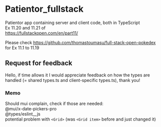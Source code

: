 # Patientor_fullstack

Patientor app containing server and client code, both in TypeScript  
Ex 11.20 and 11.21 of  
https://fullstackopen.com/en/part11/

Please check https://github.com/thomastoumasu/full-stack-open-pokedex  
for Ex 11.1 to 11.19

## Request for feedback

Hello, if time allows it I would appreciate feedback on how the types are handled (= shared types.ts and client-specific types.ts), thank you!

### Memo

Should mui complain, check if those are needed:  
@mui/x-date-pickers-pro  
@types/eslint\_\_js  
potential problem with `<Grid>` (was `<Grid item>` before and just changed it)
